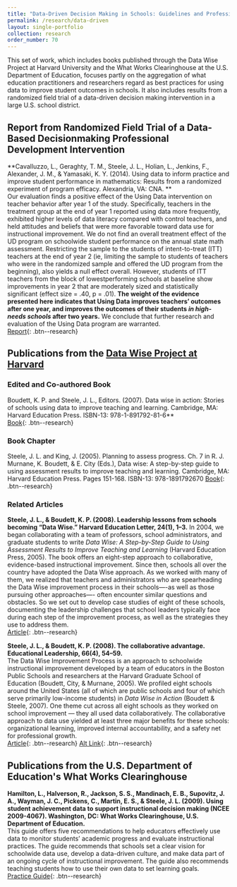 ```yaml
---
title: "Data-Driven Decision Making in Schools: Guidelines and Professional Development Effects"
permalink: /research/data-driven
layout: single-portfolio
collection: research
order_number: 70
---
```


This set of work, which includes books published through the Data Wise Project at Harvard University
and the What Works Clearinghouse at the U.S. Department of Education,  focuses partly on the aggregation 
of what education practitioners and researchers regard as best practices for using data to improve student 
outcomes in schools. It also includes results from a randomized field trial of a data-driven 
decision making intervention in a large U.S. school district.

## Report from Randomized Field Trial of a Data-Based Decisionmaking Professional Development Intervention
**Cavalluzzo, L., Geraghty, T. M., Steele, J. L., Holian, L., Jenkins, F., Alexander, J. M., & Yamasaki, K. Y. (2014). 
Using data to inform practice and improve student performance in mathematics: Results from a randomized experiment of program efficacy. 
Alexandria, VA: CNA. **  
Our evaluation finds a positive effect of the Using Data intervention on teacher behavior after year 1 of the study. Specifically, teachers in
the treatment group at the end of year 1 reported using data more frequently, exhibited higher levels of data literacy compared with
control teachers, and held attitudes and beliefs that were more favorable toward data use for instructional improvement.
We do not find an overall treatment effect of the UD program on schoolwide student performance on the annual state math
assessment. Restricting the sample to the students of intent-to-treat (ITT) teachers at the end of year 2 (ie, limiting the sample to
students of teachers who were in the randomized sample and offered the UD program from the beginning), also yields a null effect overall.
However, students of ITT teachers from the block of lowestperforming schools at baseline show improvements in year 2 that are
moderately sized and statistically significant (effect size = .40, p = .01). **The weight of the evidence presented here indicates that Using Data
improves teachers’ outcomes after one year, and improves the outcomes of their students *in high-needs schools* after two years.** We
conclude that further research and evaluation of the Using Data program are warranted.  
[Report](https://files.eric.ed.gov/fulltext/ED555557.pdf){: .btn--research}

## Publications from the [Data Wise Project at Harvard](https://datawise.gse.harvard.edu/)

### Edited and Co-authored Book  
Boudett, K. P. and Steele, J. L., Editors. (2007). Data wise in action: Stories of schools using data to improve teaching and learning. Cambridge, MA: Harvard Education Press. ISBN-13: 978-1-891792-81-6**  
[Book](https://www.amazon.com/Data-Wise-Action-Teaching-Learning/dp/1891792806){: .btn--research} 

### Book Chapter  
Steele, J. L. and King, J. (2005). Planning to assess progress. Ch. 7 in R. J. Murnane, K. Boudett, & E. City (Eds.), Data wise: A step-by-step guide to using assessment results to improve teaching and learning. Cambridge, MA: Harvard Education Press. Pages 151-168. ISBN-13: 978-1891792670
[Book](https://www.amazon.com/Data-Revised-Expanded-Step-Step/dp/161250521X/ref=pd_lpo_1?pd_rd_i=161250521X&psc=1){: .btn--research} 

### Related Articles  
**Steele, J. L., & Boudett, K. P. (2008). Leadership lessons from schools becoming “Data Wise.” Harvard Education Letter, 24(1), 1–3.** 
In 2004, we began collaborating with a team of professors, school administrators, and graduate students to write
*Data Wise: A Step-by-Step Guide to Using Assessment Results to Improve Teaching and Learning* (Harvard Education Press, 2005). 
The book offers an eight-step approach to collaborative, evidence-based instructional improvement. Since then, schools all over the country have
adopted the Data Wise approach. As we worked with many of them, we realized that teachers and administrators who
are spearheading the Data Wise improvement process in their schools—-as well as those pursuing other approaches—-
often encounter similar questions and obstacles. So we set out to develop case studies of eight of these schools, 
documenting the leadership challenges that school leaders typically face during each step of the improvement process, 
as well as the strategies they use to address them.  
[Article](https://www.hepg.org/HEPG/Media/Documents/hel_datawiseinaction.pdf){: .btn--research}

**Steele, J. L., & Boudett, K. P. (2008). The collaborative advantage. Educational Leadership, 66(4), 54–59.**  
The Data Wise Improvement Process is an approach to schoolwide instructional improvement developed by a team of educators in the Boston Public Schools 
and researchers at the Harvard Graduate School of Education (Boudett, City, & Murnane, 2005). We profiled eight schools around the United States 
(all of which are public schools and four of which serve primarily low-income students) in *Data Wise in Action* (Boudett & Steele, 2007).
One theme cut across all eight schools as they worked on school improvement — they all used data collaboratively. The collaborative approach to 
data use yielded at least three major benefits for these schools: organizational learning, improved internal 
accountability, and a safety net for professional growth.  
[Article](http://citeseerx.ist.psu.edu/viewdoc/download?doi=10.1.1.1078.3008&rep=rep1&type=pdf){: .btn--research} 
[Alt Link](https://www.ascd.org/el/articles/the-collaborative-advantage){: .btn--research} 

## Publications from the U.S. Department of Education's What Works Clearinghouse  
**Hamilton, L., Halverson, R., Jackson, S. S., Mandinach, E. B., Supovitz, J. A., Wayman, J. C., Pickens, C., Martin, E. S., & Steele, J. L. (2009). 
Using student achievement data to support instructional decision making (NCEE 2009-4067). 
Washington, DC: What Works Clearinghouse, U.S. Department of Education.**  
This guide offers five recommendations to help educators effectively use data to monitor students’ academic progress and evaluate instructional practices. The guide recommends that schools set a clear vision for schoolwide data use, develop a data-driven culture, and make data part of an ongoing cycle of instructional improvement. The guide also recommends teaching students how to use their own data to set learning goals.  
[Practice Guide](https://ies.ed.gov/ncee/wwc/practiceguide/12){: .btn--research} 

